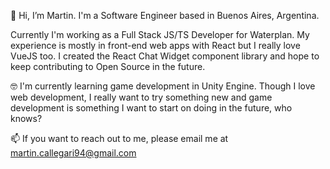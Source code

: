 👋 Hi, I’m Martin. I'm a Software Engineer based in Buenos Aires, Argentina.

Currently I'm working as a Full Stack JS/TS Developer for Waterplan. My experience is mostly in front-end web apps with React but I really love VueJS too. I created the React Chat Widget component library and hope to keep contributing to Open Source in the future.

🤓 I'm currently learning game development in Unity Engine. Though I love web development, I really want to try something new and game development is something I want to start on doing in the future, who knows?

📫 If you want to reach out to me, please email me at martin.callegari94@gmail.com

<!---
mcallegari10/mcallegari10 is a ✨ special ✨ repository because its `README.md` (this file) appears on your GitHub profile.
You can click the Preview link to take a look at your changes.
--->
